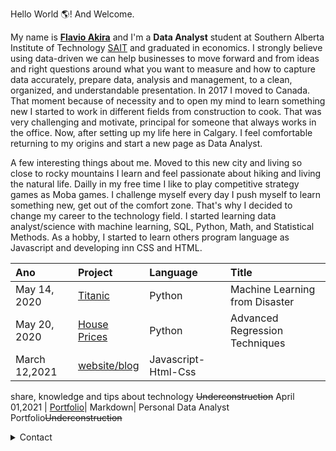 Hello World :earth_americas:! And Welcome.

My name is [**Flavio Akira**](https://www.linkedin.com/in/flavio-akira/?locale=en_US) and I'm a **Data Analyst** student at Southern Alberta Institute of Technology [SAIT](https://www.sait.ca/programs-and-courses/certificates/data-analytics-part-time) and graduated in economics. I strongly believe using data-driven we can help businesses to move forward and from ideas and right questions around what you want to measure and how to capture data accurately, prepare data, analysis and management, to a clean, organized, and understandable presentation. In 2017 I moved to Canada. That moment because of necessity and to open my mind to learn something new I started to work in different fields from construction to cook. That was very challenging and motivate, principal for someone that always works in the office. Now, after setting up my life here in Calgary. I feel comfortable returning to my origins and start a new page as Data Analyst.  

A few interesting things about me. Moved to this new city and living so close to rocky mountains I learn and feel passionate about hiking and living the natural life. Dailly in my free time I like to play competitive strategy games as Moba games. I challenge myself every day I push myself to learn something new, get out of the comfort zone. That's why I decided to change my career to the technology field. I started learning data analyst/science with machine learning, SQL, Python, Math, and Statistical Methods. As a hobby, I started to learn others program language as Javascript and developing inn CSS and HTML.


Ano | Project | Language | Title
:--- | :--- | :--- | :---
May 14, 2020 | [Titanic](https://github.com/flaakira/Kaggle/blob/master/Titanic.ipynb) | Python | Machine Learning from Disaster
May 20, 2020 | [House Prices](https://github.com/flaakira/Kaggle/blob/master/House_prices.ipynb) | Python | Advanced Regression Techniques
March 12,2021 | [website/blog](https://github.com/flaakira/curso_html) | Javascript-Html-Css  | 
share, knowledge and tips about technology ~~Underconstruction~~
April 01,2021 | [Portfolio](https://flaakira.github.io/flavio_akira_portfolio/)| Markdown| Personal Data Analyst Portfolio~~Underconstruction~~




<details>
  <summary>Contact</summary>
  
  
  I’m currently applying to jobs in Data Analyst, Business Analyst, Machine Learning, and Data Sciences. If you are looking for a hardworking team member, look no further!
  
 
👨‍🎓 I’m currently [data analyst student](https://www.sait.ca/programs-and-courses/certificates/data-analytics-part-time)

💼  How to reach me: [Linkedin](https://www.linkedin.com/in/flavio-akira/?locale=en_US)

📸  Instagram: [@flaakira](https://www.instagram.com/flaakira/)

📁 Facebook: [Flavio Akira](https://www.facebook.com/flavioakira.tikaishi)


:octocat: Github: [projects](https://github.com/flaakira?tab=repositories)


